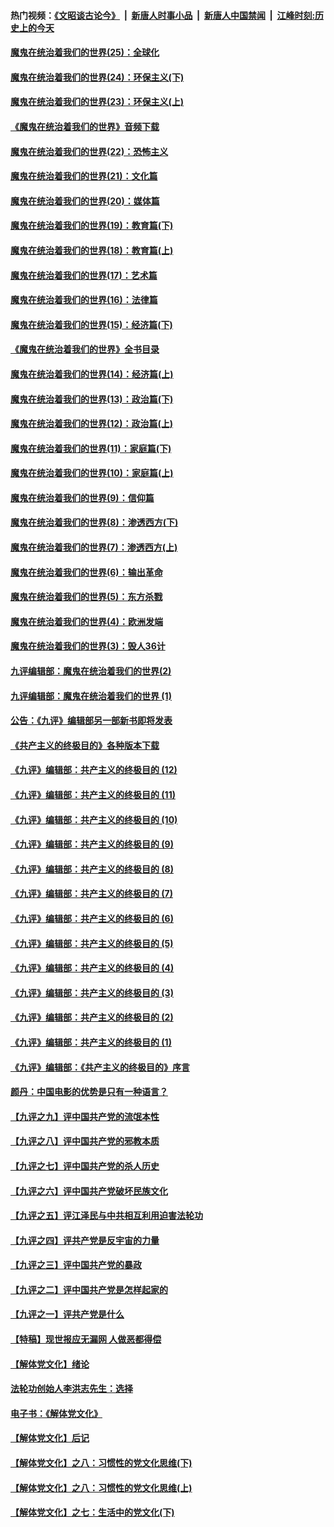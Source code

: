 #### 热门视频：[《文昭谈古论今》](https://github.com/gfw-breaker/wenzhao/blob/master/README.md?t=11020933) &nbsp;|&nbsp; [新唐人时事小品](https://github.com/gfw-breaker/ntdtv-comedy/blob/master/README.md?t=11020933) &nbsp;|&nbsp; [新唐人中国禁闻](https://github.com/gfw-breaker/ntdtv-news/blob/master/README.md?t=11020933) &nbsp;|&nbsp; [江峰时刻:历史上的今天](https://github.com/gfw-breaker/today-in-history/blob/master/README.md?t=11020933) 

#### [魔鬼在统治着我们的世界(25)：全球化](../pages/nsc422/n10788205.md?t=11020933) 

#### [魔鬼在统治着我们的世界(24)：环保主义(下)](../pages/nsc422/n10695307.md?t=11020933) 

#### [魔鬼在统治着我们的世界(23)：环保主义(上)](../pages/nsc422/n10688613.md?t=11020933) 

#### [《魔鬼在统治着我们的世界》音频下载](../pages/nsc422/n10635553.md?t=11020933) 

#### [魔鬼在统治着我们的世界(22)：恐怖主义](../pages/nsc422/n10614727.md?t=11020933) 

#### [魔鬼在统治着我们的世界(21)：文化篇](../pages/nsc422/n10597706.md?t=11020933) 

#### [魔鬼在统治着我们的世界(20)：媒体篇](../pages/nsc422/n10586579.md?t=11020933) 

#### [魔鬼在统治着我们的世界(19)：教育篇(下)](../pages/nsc422/n10564808.md?t=11020933) 

#### [魔鬼在统治着我们的世界(18)：教育篇(上)](../pages/nsc422/n10526970.md?t=11020933) 

#### [魔鬼在统治着我们的世界(17)：艺术篇](../pages/nsc422/n10499093.md?t=11020933) 

#### [魔鬼在统治着我们的世界(16)：法律篇](../pages/nsc422/n10485969.md?t=11020933) 

#### [魔鬼在统治着我们的世界(15)：经济篇(下)](../pages/nsc422/n10469975.md?t=11020933) 

#### [《魔鬼在统治着我们的世界》全书目录](../pages/nsc422/n10464261.md?t=11020933) 

#### [魔鬼在统治着我们的世界(14)：经济篇(上)](../pages/nsc422/n10457370.md?t=11020933) 

#### [魔鬼在统治着我们的世界(13)：政治篇(下)](../pages/nsc422/n10448270.md?t=11020933) 

#### [魔鬼在统治着我们的世界(12)：政治篇(上)](../pages/nsc422/n10444576.md?t=11020933) 

#### [魔鬼在统治着我们的世界(11)：家庭篇(下)](../pages/nsc422/n10440961.md?t=11020933) 

#### [魔鬼在统治着我们的世界(10)：家庭篇(上)](../pages/nsc422/n10435448.md?t=11020933) 

#### [魔鬼在统治着我们的世界(9)：信仰篇](../pages/nsc422/n10432159.md?t=11020933) 

#### [魔鬼在统治着我们的世界(8)：渗透西方(下)](../pages/nsc422/n10429603.md?t=11020933) 

#### [魔鬼在统治着我们的世界(7)：渗透西方(上)](../pages/nsc422/n10426013.md?t=11020933) 

#### [魔鬼在统治着我们的世界(6)：输出革命](../pages/nsc422/n10421536.md?t=11020933) 

#### [魔鬼在统治着我们的世界(5)：东方杀戮](../pages/nsc422/n10417707.md?t=11020933) 

#### [魔鬼在统治着我们的世界(4)：欧洲发端](../pages/nsc422/n10414890.md?t=11020933) 

#### [魔鬼在统治着我们的世界(3)：毁人36计](../pages/nsc422/n10411583.md?t=11020933) 

#### [九评编辑部：魔鬼在统治着我们的世界(2)](../pages/nsc422/n10410036.md?t=11020933) 

#### [九评编辑部：魔鬼在统治着我们的世界 (1)](../pages/nsc422/n10406825.md?t=11020933) 

#### [公告：《九评》编辑部另一部新书即将发表](../pages/nsc422/n10405104.md?t=11020933) 

#### [《共产主义的终极目的》各种版本下载](../pages/nsc422/n10022138.md?t=11020933) 

#### [《九评》编辑部：共产主义的终极目的 (12)](../pages/nsc422/n9933272.md?t=11020933) 

#### [《九评》编辑部：共产主义的终极目的 (11)](../pages/nsc422/n9924973.md?t=11020933) 

#### [《九评》编辑部：共产主义的终极目的 (10)](../pages/nsc422/n9920883.md?t=11020933) 

#### [《九评》编辑部：共产主义的终极目的 (9)](../pages/nsc422/n9916363.md?t=11020933) 

#### [《九评》编辑部：共产主义的终极目的 (8)](../pages/nsc422/n9912488.md?t=11020933) 

#### [《九评》编辑部：共产主义的终极目的 (7)](../pages/nsc422/n9901176.md?t=11020933) 

#### [《九评》编辑部：共产主义的终极目的 (6)](../pages/nsc422/n9899359.md?t=11020933) 

#### [《九评》编辑部：共产主义的终极目的 (5)](../pages/nsc422/n9893174.md?t=11020933) 

#### [《九评》编辑部：共产主义的终极目的 (4)](../pages/nsc422/n9891246.md?t=11020933) 

#### [《九评》编辑部：共产主义的终极目的 (3)](../pages/nsc422/n9879879.md?t=11020933) 

#### [《九评》编辑部：共产主义的终极目的 (2)](../pages/nsc422/n9876205.md?t=11020933) 

#### [《九评》编辑部：共产主义的终极目的 (1)](../pages/nsc422/n9865857.md?t=11020933) 

#### [《九评》编辑部：《共产主义的终极目的》序言](../pages/nsc422/n9862666.md?t=11020933) 

#### [颜丹：中国电影的优势是只有一种语言？](../pages/nsc422/n9583062.md?t=11020933) 

#### [【九评之九】评中国共产党的流氓本性](../pages/nsc422/n737542.md?t=11020933) 

#### [【九评之八】评中国共产党的邪教本质](../pages/nsc422/n735942.md?t=11020933) 

#### [【九评之七】评中国共产党的杀人历史](../pages/nsc422/n733806.md?t=11020933) 

#### [【九评之六】评中国共产党破坏民族文化](../pages/nsc422/n731667.md?t=11020933) 

#### [【九评之五】评江泽民与中共相互利用迫害法轮功](../pages/nsc422/n730058.md?t=11020933) 

#### [【九评之四】评共产党是反宇宙的力量](../pages/nsc422/n727814.md?t=11020933) 

#### [【九评之三】评中国共产党的暴政](../pages/nsc422/n725597.md?t=11020933) 

#### [【九评之二】评中国共产党是怎样起家的](../pages/nsc422/n723946.md?t=11020933) 

#### [【九评之一】评共产党是什么](../pages/nsc422/n722529.md?t=11020933) 

#### [【特稿】现世报应无漏网 人做恶都得偿](../pages/nsc422/n4215167.md?t=11020933) 

#### [【解体党文化】绪论](../pages/nsc422/n1449356.md?t=11020933) 

#### [法轮功创始人李洪志先生：选择](../pages/nsc422/n3580738.md?t=11020933) 

#### [电子书：《解体党文化》](../pages/nsc422/n1573484.md?t=11020933) 

#### [【解体党文化】后记](../pages/nsc422/n1531999.md?t=11020933) 

#### [【解体党文化】之八：习惯性的党文化思维(下)](../pages/nsc422/n1526477.md?t=11020933) 

#### [【解体党文化】之八：习惯性的党文化思维(上)](../pages/nsc422/n1520631.md?t=11020933) 

#### [【解体党文化】之七：生活中的党文化(下)](../pages/nsc422/n1513446.md?t=11020933) 

